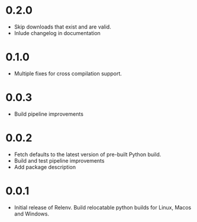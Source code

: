 0.2.0
=====

* Skip downloads that exist and are valid.
* Inlude changelog in documentation

0.1.0
=====

* Multiple fixes for cross compilation support.


0.0.3
=====

* Build pipeline improvements


0.0.2
=====

* Fetch defaults to the latest version of pre-built Python build.
* Build and test pipeline improvements
* Add package description


0.0.1
=====

* Initial release of Relenv. Build relocatable python builds for Linux, Macos and Windows.
